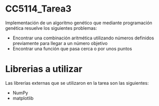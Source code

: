# CC5114_Tarea3

Implementación de un algoritmo genético que mediante programación genética resuelve los siguientes problemas:

* Encontrar una combinación aritmética utilizando números definidos previamente para llegar a un número objetivo
* Encontrar una función que pasa cerca o por unos puntos

# Librerias a utilizar

Las librerías externas que se utilizaron en la tarea son las siguientes:

* NumPy
* matplotlib
